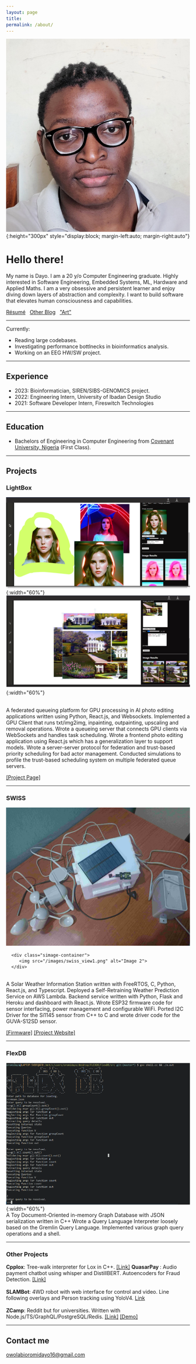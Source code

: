 ```yaml
---
layout: page
title: 
permalink: /about/
---
```




<!-- ![profile](/images/im1.jpg){:height="300px"}  -->
![profile](/images/me_.jpg){:height="300px" style="display:block; margin-left:auto; margin-right:auto"}



# Hello there!

My name is Dayo. I am a 20 y/o Computer Engineering graduate. Highly interested in Software Engineering, Embedded Systems, ML, Hardware and Applied Maths. I am a very obsessive and persistent learner and enjoy diving down layers of abstraction and complexity. I want to build software that elevates human consciousness and capabilities.

[Résumé](/resume.pdf) &nbsp;  [Other Blog](https://halfassed.substack.com/archive?sort=new) &nbsp; ["Art"](https://voidptr420.artstation.com/albums/7865451) 
<br/>

    
***
Currently:
* Reading large codebases.
* Investigating performance bottlnecks in bioinformatics analysis.
* Working on an EEG HW/SW project.


***
## Experience
* 2023: Bioinformatician, SIREN/SIBS-GENOMICS project.
* 2022: Engineering Intern, University of Ibadan Design Studio
* 2021: Software Developer Intern, Fireswitch Technologies

***
    
## Education
* Bachelors of Engineering in Computer Engineering from [Covenant University, Nigeria](https://covenantuniversity.edu.ng/) (First Class).

***
## Projects

### LightBox
 
   ![profile](/images/lightbox.png){:width="60%"}
   ![profile](/images/lightbox2.png){:width="60%"}
   

<br/>
   A federated queueing platform for GPU processing in AI photo editing applications written using Python, React.js, and Websockets. Implemented a GPU Client that runs txt/img2img, inpainting, outpainting, upscaling and removal operations. Wrote a queueing server that connects GPU clients via WebSockets and handles task scheduling. Wrote a frontend photo editing application using React.js which has a generalization layer to support models. Wrote a server-server protocol for federation and trust-based priority scheduling for bad actor management. Conducted simulations to profile the trust-based scheduling system on multiple federated queue servers.

   [[Project Page]](https://github.com/LightBox-Fed/)


***

### SWISS

   <!-- ![profile](/images/swiss.jpg){:width="60%"} -->

   <div class="simage-grid">
      <div class="simage-container">
         <img src="/images/swiss.jpg" alt="Image 1">
      </div>
      
      <div class="simage-container">
         <img src="/images/swiss_view1.png" alt="Image 2">
      </div>

   </div>
<br/>
A Solar Weather Information Station written with FreeRTOS, C, Python, React.js, and Typescript. Deployed a Self-Retraining Weather Prediction Service on AWS Lambda. Backend service written with Python, Flask and Heroku and dashboard with React.js. Wrote ESP32 firmware code for sensor interfacing, power management and configurable WiFi. Ported I2C Driver for the Si1145 sensor from C++ to C and wrote driver code for the GUVA-S12SD sensor.

   [[Firmware]](https://github.com/owolabioromidayo/swiss_firm) [[Project Website]](https://sites.google.com/view/swiss-uidesign/home)


***
### FlexDB

   ![profile](/images/flexdb.png){:width="60%"}
<br/>
A Toy Document-Oriented in-memory Graph Database with JSON serialization written in C++ 
Wrote a Query Language Interpreter loosely based on the Gremlin Query Language. 
Implemented various graph query operations and a shell.

***
### Other Projects

<b>Cpplox</b>: Tree-walk interpreter for Lox in C++. [[Link]](https://github.com/owolabioromidayo/cpplox)
<b>QuasarPay </b>: Audio payment chatbot using whisper and DistillBERT. Autoencoders for Fraud Detection. [[Link]](https://github.com/QuasarPay)
<br/>
<br/>
<b>SLAMBot</b>: 4WD robot with web interface for control and video. Line following overlays and Person tracking using YoloV4. [Link](https://github.com/owolabioromidayo/SLAMBot) 
<br/>
<br/>
<b>ZCamp</b>: Reddit but for universities. Written with Node.js/TS/GraphQL/PostgreSQL/Redis. [[Link]](https://github.com/zcamp-inc) [[Demo]](https://youtu.be/5iQ9Wb5UmXk)

***
## Contact me
[owolabioromidayo16@gmail.com](mailto:owolabioromidayo16@gmail.com)
